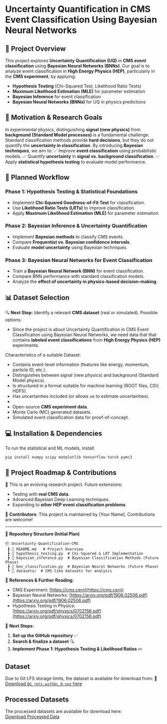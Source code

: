 
# **Uncertainty Quantification in CMS Event Classification Using Bayesian Neural Networks**

## **📌 Project Overview**
This project explores **Uncertainty Quantification (UQ)** in **CMS event classification** using **Bayesian Neural Networks (BNNs)**. Our goal is to analyze event classification in **High Energy Physics (HEP)**, particularly in the **CMS experiment**, by applying:
- **Hypothesis Testing** (Chi-Squared Test, Likelihood Ratio Tests)
- **Maximum Likelihood Estimation (MLE)** for parameter estimation
- **Bayesian Inference** for event classification
- **Bayesian Neural Networks (BNNs)** for UQ in physics predictions

## **🔹 Motivation & Research Goals**
In experimental physics, distinguishing **signal (new physics)** from **background (Standard Model processes)** is a fundamental challenge. Standard classification methods provide **hard decisions**, but they do not quantify the **uncertainty in classification**. By introducing **Bayesian techniques**, we aim to:
✅ Improve **event classification** using probabilistic models.
✅ Quantify **uncertainty** in **signal vs. background classification**.
✅ Apply **statistical hypothesis testing** to evaluate model performance.

## **📂 Planned Workflow**
### **Phase 1: Hypothesis Testing & Statistical Foundations**
- Implement **Chi-Squared Goodness-of-Fit Test** for classification.
- Use **Likelihood Ratio Tests (LRTs)** to improve classification.
- Apply **Maximum Likelihood Estimation (MLE)** for parameter estimation.

### **Phase 2: Bayesian Inference & Uncertainty Quantification**
- Implement **Bayesian methods** to classify CMS events.
- Compare **Frequentist vs. Bayesian confidence intervals**.
- Evaluate **model uncertainty** using Bayesian techniques.

### **Phase 3: Bayesian Neural Networks for Event Classification**
- Train a **Bayesian Neural Network (BNN)** for event classification.
- Compare BNN performance with standard classification models.
- Analyze the **effect of uncertainty in physics-based decision-making**.

## **📊 Dataset Selection**
🔍 **Next Step:** Identify a relevant **CMS dataset** (real or simulated). Possible options:
- Since the project is about Uncertainty Quantification in CMS Event Classification using Bayesian Neural Networks, we need data that that contains **labeled event classifications** from **High Energy Physics (HEP)** experiments.

Characteristics of a suitable Dataset:
- Contains event-level information (features like energy, momentum, particle ID, etc.).
- Distinguishes between signal (new physics) and background (Standard Model physics).
- Is structured in a format suitable for machine learning (ROOT files, CSV, HDF5).
- Has uncertainties included (or allows us to estimate uncertainties).
- 
- Open-source **CMS experiment data**.
- Monte Carlo (MC) generated datasets.
- Simulated event classification data for proof-of-concept.

## **💻 Installation & Dependencies**
To run the statistical and ML models, install:
```bash
pip install numpy scipy matplotlib tensorflow torch pymc3
```

## **📜 Project Roadmap & Contributions**
📌 This is an evolving research project. Future extensions:
- Testing with **real CMS data**.
- Advanced Bayesian Deep Learning techniques.
- Expanding to **other HEP event classification problems**.

🚀 **Contributors**: This project is maintained by [Your Name]. Contributions are welcome!

---
📂 **Repository Structure (Initial Plan)**
```
📦 Uncertainty-Quantification-CMS
 ┣ 📜 README.md   # Project Overview
 ┣ 📜 hypothesis_testing.py  # Chi-Squared & LRT Implementation
 ┣ 📜 bayesian_inference.py  # Bayesian Classification Methods (Future Phase)
 ┣ 📜 bnn_classification.py  # Bayesian Neural Networks (Future Phase)
 ┗ 📂 datasets/  # CMS-like datasets for analysis
```

🔗 **References & Further Reading**:
- CMS Experiment: [https://cms.cern](https://cms.cern)
- Bayesian Neural Networks: [https://arxiv.org/pdf/1906.02506.pdf](https://arxiv.org/pdf/1906.02506.pdf)
- Hypothesis Testing in Physics: [https://arxiv.org/pdf/physics/0702156.pdf](https://arxiv.org/pdf/physics/0702156.pdf)

📌 **Next Steps**:
1. **Set up the GitHub repository** ✅
2. **Search & finalize a dataset** 🔍
3. **Implement Phase 1: Hypothesis Testing & Likelihood Ratios** ✏️


## Dataset
Due to Git LFS storage limits, the dataset is available for download from:
🔗 [Download `QG_jets_withbc_0.npz` here](https://zenodo.org/records/3164691)

## Processed Datasets
The processed datasets are available for download here:  
[Download Processed Data](https://drive.google.com/file/d/1tnq4J3slt3enlo-sbou0kiIOyqo1X0rn/view?usp=drive_link)

